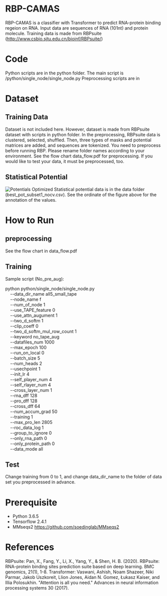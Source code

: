 # RBP-CAMAS
RBP-CAMAS is a classifier with Transformer to predict RNA-protein binding regeion on RNA. Input data are sequences of RNA (101nt) and protein molecule. Training data is made from RBPsuite (http://www.csbio.sjtu.edu.cn/bioinf/RBPsuite/)

# Code
Python scripts are in the python folder. The main script is /python/single_node/single_node.py Preprocessing scripts are in 

# Dataset
## Training Data
Dataset is not included here. However, dataset is made from RBPsuite dataset with scripts in python folder. In the preprocessing, RBPsuite data is clustered, selected, shuffled. Then, three types of masks and potential matrices are added, and sequences are tokenized. You need to preprocess before running RBP. Please rename folder names according to your environment. See the flow chart data_flow.pdf for preprocessing. If you would like to test your data, it must be preprocessed, too. 

## Statistical Potential
![Potentials](../../data/statpots.tif)
Optimized Statistical potential data is in the data folder (best_pot_subset1_nocv.csv). See the ordinate of the figure above for the annotation of the values.

# How to Run
## preprocessing
See the flow chart in data_flow.pdf
## Training
Sample script (No_pre_aug):

python python/single_node/single_node.py \
    --data_dir_name all5_small_tape \
    --node_name f \
    --num_of_node 1 \
    --use_TAPE_feature 0 \
    --use_attn_augument 1 \
    --two_d_softm 1 \
    --clip_coeff 0 \
    --two_d_softm_mul_row_count 1 \
    --keyword no_tape_aug \
    --datafiles_num 1000 \
    --max_epoch 100 \
    --run_on_local 0 \
    --batch_size 5 \
    --num_heads 2 \
    --usechpoint 1 \
    --init_lr 4 \
    --self_player_num 4 \
    --self_rlayer_num 4 \
    --cross_layer_num 1 \
    --rna_dff 128 \
    --pro_dff 128 \
    --cross_dff 64 \
    --num_accum_grad 50 \
    --training 1 \
    --max_pro_len 2805 \
    --roc_data_log 1 \
    --group_to_ignore 0 \
    --only_rna_path 0 \
    --only_protein_path 0 \
    --data_mode all

## Test
Change training from 0 to 1, and change data_dir_name to the folder of data set you preprocessed in advance.

# Prerequisite
* Python 3.6.5
* Tensorflow 2.4.1
* MMseqs2 https://github.com/soedinglab/MMseqs2


# References
RBPsuite: Pan, X., Fang, Y., Li, X., Yang, Y., & Shen, H. B. (2020). RBPsuite: RNA-protein binding sites prediction suite based on deep learning. BMC genomics, 21(1), 1-8.
Transformer: Vaswani, Ashish, Noam Shazeer, Niki Parmar, Jakob Uszkoreit, Llion Jones, Aidan N. Gomez, Łukasz Kaiser, and Illia Polosukhin. "Attention is all you need." Advances in neural information processing systems 30 (2017).
